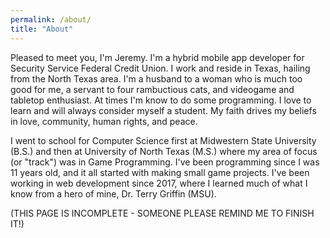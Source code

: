 ```yaml
---
permalink: /about/
title: "About"
---
```


Pleased to meet you, I'm Jeremy. I'm a hybrid mobile app developer for Security Service Federal Credit Union. I work and reside in Texas, hailing from the
North Texas area. I'm a husband to a woman who is much too good for me, a servant to four rambuctious cats, and videogame and tabletop enthusiast. At times
I'm know to do some programming. I love to learn and will always consider myself a student. My faith drives my beliefs in love, community, human rights,
and peace.

I went to school for Computer Science first at Midwestern State University (B.S.) and then at University of North Texas (M.S.) where my area of focus
(or "track") was in Game Programming. I've been programming since I was 11 years old, and it all started with making small game projects. I've been working in
web development since 2017, where I learned much of what I know from a hero of mine, Dr. Terry Griffin (MSU).

(THIS PAGE IS INCOMPLETE - SOMEONE PLEASE REMIND ME TO FINISH IT!)